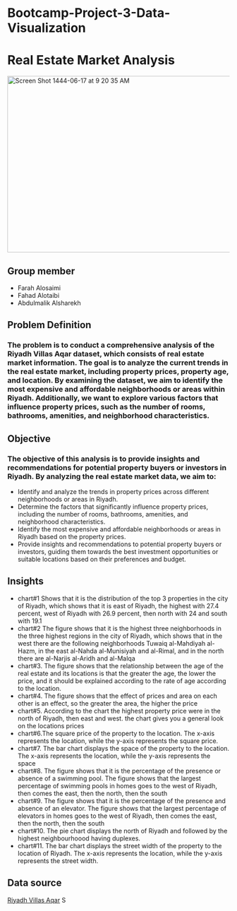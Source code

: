 # Bootcamp-Project-3-Data-Visualization

# Real Estate Market Analysis

<img width="8000" height="400" alt="Screen Shot 1444-06-17 at 9 20 35 AM" src="../ry22.png">

## Group member
- Farah Alosaimi
- Fahad Alotaibi
- Abdulmalik Alsharekh

## Problem Definition
### The problem is to conduct a comprehensive analysis of the Riyadh Villas Aqar dataset, which consists of real estate market information. The goal is to analyze the current trends in the real estate market, including property prices, property age, and location. By examining the dataset, we aim to identify the most expensive and affordable neighborhoods or areas within Riyadh. Additionally, we want to explore various factors that influence property prices, such as the number of rooms, bathrooms, amenities, and neighborhood characteristics.

## Objective
### The objective of this analysis is to provide insights and recommendations for potential property buyers or investors in Riyadh. By analyzing the real estate market data, we aim to:

- Identify and analyze the trends in property prices across different neighborhoods or areas in Riyadh.
- Determine the factors that significantly influence property prices, including the number of rooms, bathrooms, amenities, and neighborhood characteristics.
- Identify the most expensive and affordable neighborhoods or areas in Riyadh based on the property prices.
- Provide insights and recommendations to potential property buyers or investors, guiding them towards the best investment opportunities or suitable locations based on their preferences and budget.

## Insights
- chart#1 Shows that it is the distribution of the top 3 properties in the city of Riyadh, which shows that it is east of Riyadh, the highest with 27.4 percent, west of Riyadh with 26.9 percent, then north with 24 and south with 19.1
- chart#2 The figure shows that it is the highest three neighborhoods in the three highest regions in the city of Riyadh, which shows that in the west there are the following neighborhoods Tuwaiq al-Mahdiyah al-Hazm, in the east al-Nahda al-Munisiyah and al-Rimal, and in the north there are al-Narjis al-Aridh and al-Malqa
- chart#3. The figure shows that the relationship between the age of the real estate and its locations is that the greater the age, the lower the price, and it should be explained according to the rate of age according to the location.
- chart#4. The figure shows that the effect of prices and area on each other is an effect, so the greater the area, the higher the price
- chart#5. According to the chart the highest property price were in the north of Riyadh, then east and west. the chart gives you a general look on the locations prices 
- chart#6.The square price of the property to the location. The x-axis represents the location, while the y-axis represents the square price.
- chart#7. The bar chart displays the space of the property to the location. The x-axis represents the location, while the y-axis represents the space
- chart#8. The figure shows that it is the percentage of the presence or absence of a swimming pool. The figure shows that the largest percentage of swimming pools in homes goes to the west of Riyadh, then comes the east, then the north, then the south
- chart#9. The figure shows that it is the percentage of the presence and absence of an elevator. The figure shows that the largest percentage of elevators in homes goes to the west of Riyadh, then comes the east, then the north, then the south
- chart#10. The pie chart displays the north of Riyadh and followed by the highest neighbourhoood having duplexes.
- chart#11. The bar chart displays the street width of the property to the location of Riyadh. The x-axis represents the location, while the y-axis represents the street width.


## Data source
[Riyadh Villas Aqar](https://www.kaggle.com/datasets/reemamuhammed/riyadh-villas-aqar)
S
